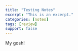 ```yaml
---
title: "Testing Notes"
excerpt: "This is an excerpt."
categories: [notes]
tags: [review]
support: false
---
```

My gosh!
